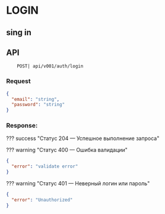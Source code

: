 # LOGIN

## sing in

## API

```
    POST| api/v001/auth/login
```

### Request

```json
{
  "email": "string",
  "password": "string"
}
```

### Response:

??? success "Статус 204 — Успешное выполнение запроса"

??? warning "Статус 400 — Ошибка валидации"

```json
{
  "error": "validate error"
}
```

??? warning "Статус 401 — Неверный логин или пароль"

```json
{
  "error": "Unauthorized"
}
```



